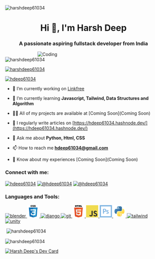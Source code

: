 <img src="https://miro.medium.com/max/1400/1*OxT7UjIwhklKE8d8SFyo7g.gif" alt="harshdeep61034" />
<h1 align="center">Hi 👋, I'm Harsh Deep</h1>
<h3 align="center">A passionate aspiring fullstack developer from India</h3>
<img align="right" alt="Coding" width="400" src="https://miro.medium.com/max/720/1*IRGHmiGsa16stedQvIaZfw.gif">

<p align="left"> <img src="https://komarev.com/ghpvc/?username=harshdeep61034&label=Profile%20views&color=0e75b6&style=flat" alt="harshdeep61034" /> </p>

<p align="left"> <a href="https://github.com/ryo-ma/github-profile-trophy"><img src="https://github-profile-trophy.vercel.app/?username=harshdeep61034" alt="harshdeep61034" /></a> </p>

<p align="left"> <a href="https://twitter.com/hdeep61034" target="blank"><img src="https://img.shields.io/twitter/follow/hdeep61034?logo=twitter&style=for-the-badge" alt="hdeep61034" /></a> </p>

- 🔭 I’m currently working on [Linkfree](https://github.com/EddieHubCommunity/LinkFree)

- 🌱 I’m currently learning **Javascript, Tailwind, Data Structures and Algorithm**

- 👨‍💻 All of my projects are available at [Coming Soon](Coming Soon)

- 📝 I regularly write articles on [https://hdeep61034.hashnode.dev/](https://hdeep61034.hashnode.dev/)

- 💬 Ask me about **Python, Html, CSS**

- 📫 How to reach me **hdeep61034@gmail.com**

- 📄 Know about my experiences [Coming Soon](Coming Soon)

<h3 align="left">Connect with me:</h3>
<p align="left">
<a href="https://twitter.com/hdeep61034" target="blank"><img align="center" src="https://raw.githubusercontent.com/rahuldkjain/github-profile-readme-generator/master/src/images/icons/Social/twitter.svg" alt="hdeep61034" height="30" width="40" /></a>
<a href="https://instagram.com/@hdeep61034" target="blank"><img align="center" src="https://raw.githubusercontent.com/rahuldkjain/github-profile-readme-generator/master/src/images/icons/Social/instagram.svg" alt="@hdeep61034" height="30" width="40" /></a>
<a href="https://www.hackerrank.com/@hdeep61034" target="blank"><img align="center" src="https://raw.githubusercontent.com/rahuldkjain/github-profile-readme-generator/master/src/images/icons/Social/hackerrank.svg" alt="@hdeep61034" height="30" width="40" /></a>
</p>

<h3 align="left">Languages and Tools:</h3>
<p align="left"> <a href="https://www.blender.org/" target="_blank" rel="noreferrer"> <img src="https://download.blender.org/branding/community/blender_community_badge_white.svg" alt="blender" width="40" height="40"/> </a> <a href="https://www.w3schools.com/css/" target="_blank" rel="noreferrer"> <img src="https://raw.githubusercontent.com/devicons/devicon/master/icons/css3/css3-original-wordmark.svg" alt="css3" width="40" height="40"/> </a> <a href="https://www.djangoproject.com/" target="_blank" rel="noreferrer"> <img src="https://cdn.worldvectorlogo.com/logos/django.svg" alt="django" width="40" height="40"/> </a> <a href="https://git-scm.com/" target="_blank" rel="noreferrer"> <img src="https://www.vectorlogo.zone/logos/git-scm/git-scm-icon.svg" alt="git" width="40" height="40"/> </a> <a href="https://www.w3.org/html/" target="_blank" rel="noreferrer"> <img src="https://raw.githubusercontent.com/devicons/devicon/master/icons/html5/html5-original-wordmark.svg" alt="html5" width="40" height="40"/> </a> <a href="https://developer.mozilla.org/en-US/docs/Web/JavaScript" target="_blank" rel="noreferrer"> <img src="https://raw.githubusercontent.com/devicons/devicon/master/icons/javascript/javascript-original.svg" alt="javascript" width="40" height="40"/> </a> <a href="https://www.photoshop.com/en" target="_blank" rel="noreferrer"> <img src="https://raw.githubusercontent.com/devicons/devicon/master/icons/photoshop/photoshop-line.svg" alt="photoshop" width="40" height="40"/> </a> <a href="https://www.python.org" target="_blank" rel="noreferrer"> <img src="https://raw.githubusercontent.com/devicons/devicon/master/icons/python/python-original.svg" alt="python" width="40" height="40"/> </a> <a href="https://tailwindcss.com/" target="_blank" rel="noreferrer"> <img src="https://www.vectorlogo.zone/logos/tailwindcss/tailwindcss-icon.svg" alt="tailwind" width="40" height="40"/> </a> <a href="https://unity.com/" target="_blank" rel="noreferrer"> <img src="https://www.vectorlogo.zone/logos/unity3d/unity3d-icon.svg" alt="unity" width="40" height="40"/> </a> </p>

<p>&nbsp;<img align="center" src="https://github-readme-stats.vercel.app/api?username=harshdeep61034&show_icons=true&locale=en" alt="harshdeep61034" /></p>

<p><img align="center" src="https://github-readme-streak-stats.herokuapp.com/?user=harshdeep61034&" alt="harshdeep61034" /></p>
<a href="https://app.daily.dev/hdeep61034"><img src="https://api.daily.dev/devcards/81a90824da124c7783c99b80abefccd8.png?r=66v" width="400" alt="Harsh Deep's Dev Card"/></a>
